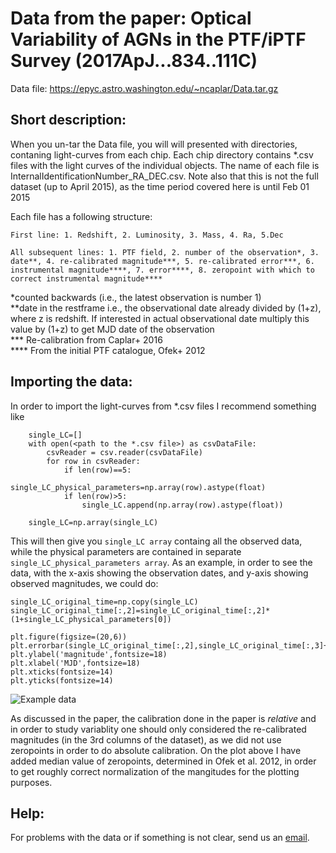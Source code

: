 # Data from the paper:  Optical Variability of AGNs in the PTF/iPTF Survey (2017ApJ...834..111C) 

Data file: https://epyc.astro.washington.edu/~ncaplar/Data.tar.gz

## Short description:

When you un-tar the Data file, you will will presented with directories, contaning light-curves from each chip. Each chip directory contains *.csv files with the light curves of the individual objects. The name of each file is InternalIdentificationNumber_RA_DEC.csv. Note also that this is not the full dataset (up to April 2015), as the time period covered here is until Feb 01 2015

Each file has a following structure:

	First line: 1. Redshift, 2. Luminosity, 3. Mass, 4. Ra, 5.Dec

	All subsequent lines: 1. PTF field, 2. number of the observation*, 3. date**, 4. re-calibrated magnitude***, 5. re-calibrated error***, 6. instrumental magnitude****, 7. error****, 8. zeropoint with which to correct instrumental magnitude****



*counted backwards (i.e., the latest observation is number 1) <br/>
**date in the restframe i.e., the observational date already divided by (1+z), where z is redshift. If interested in actual observational date multiply this value by (1+z) to get MJD date of the observation <br/>
*** Re-calibration from Caplar+ 2016  <br/>
**** From the initial PTF catalogue, Ofek+ 2012 <br/>

## Importing the data:

In order to import the light-curves from *.csv files I recommend something like 

        single_LC=[]
        with open(<path to the *.csv file>) as csvDataFile:
            csvReader = csv.reader(csvDataFile)
            for row in csvReader:
                if len(row)==5:
                    single_LC_physical_parameters=np.array(row).astype(float)
                if len(row)>5:
                    single_LC.append(np.array(row).astype(float))

        single_LC=np.array(single_LC)
	
	
This will then give you `single_LC array` containg all the observed data, while the physical parameters are contained in separate `single_LC_physical_parameters array`. As an example, in order to see the data, with the x-axis showing the observation dates, and y-axis showing observed magnitudes, we could do:


	single_LC_original_time=np.copy(single_LC)
	single_LC_original_time[:,2]=single_LC_original_time[:,2]*(1+single_LC_physical_parameters[0])

	plt.figure(figsize=(20,6))
	plt.errorbar(single_LC_original_time[:,2],single_LC_original_time[:,3]+np.median(single_LC_original_time[:,-1]),yerr=single_LC_original_time[:,4],ls='',fmt='o')
	plt.ylabel('magnitude',fontsize=18)
	plt.xlabel('MJD',fontsize=18)
	plt.xticks(fontsize=14)
	plt.yticks(fontsize=14)
	
![Example data](https://www.dropbox.com/s/ofthk04nfub6cxl/Example.png?raw=1)

As discussed in the paper, the calibration done in the paper is *relative* and in order to study variablity one should only considered the re-calibrated magnitudes (in the 3rd columns of the dataset), as we did not use zeropoints in order to do absolute calibration. On the plot above I have added median value of zeropoints, determined in Ofek et al. 2012, in order to get roughly correct normalization of the mangitudes for the plotting purposes. 

## Help:

For problems with the data or if something is not clear, send us an [email](mailto:ncaplar@princeton.edu).

